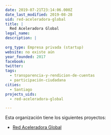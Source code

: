 ```yaml
---
date: 2019-07-21T23:14:06.000Z
date_last_modified: 2019-08-28
uid: red-aceleradora-global
title: |
  Red Aceleradora Global
legal_name: 
description: |
  
org_type: Empresa privada (startup)
website: no existe aún
year_founded: 2017
facebook: 
twitter: 
tags:
  - transparencia-y-rendicion-de-cuentas
  - participación-ciudadana
cities: 
  - Santiago
projects_uids:
  - red-aceleradora-global

---
```


Esta organización tiene los siguientes proyectos:

- [Red Aceleradora Global](/proyectos/red-aceleradora-global)
